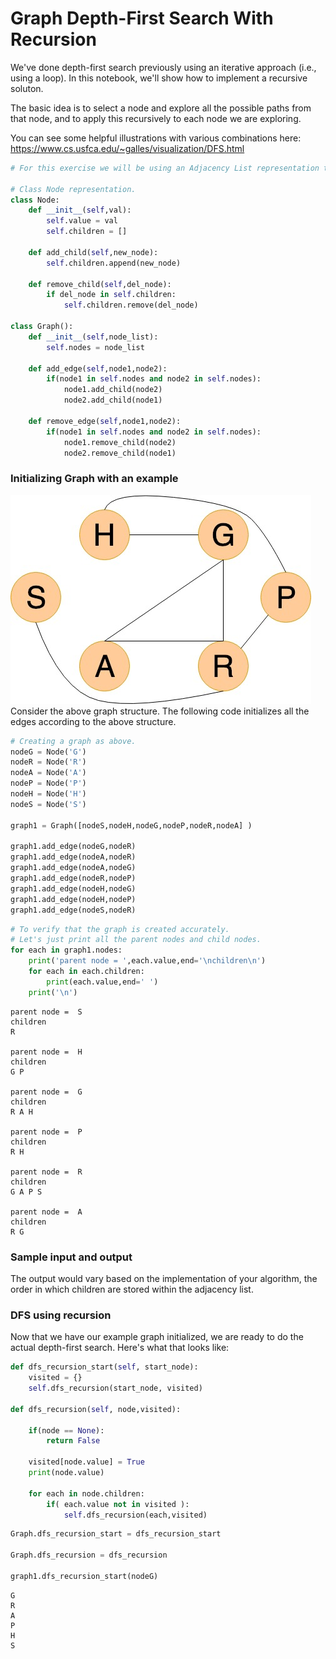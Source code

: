 
# Graph Depth-First Search With Recursion

We've done depth-first search previously using an iterative approach (i.e., using a loop). In this notebook, we'll show how to implement a recursive soluton.

The basic idea is to select a node and explore all the possible paths from that node, and to apply this recursively to each node we are exploring.

You can see some helpful illustrations with various combinations here: https://www.cs.usfca.edu/~galles/visualization/DFS.html


```python
# For this exercise we will be using an Adjacency List representation to store the graph.

# Class Node representation.
class Node:
    def __init__(self,val):
        self.value = val
        self.children = []
        
    def add_child(self,new_node):
        self.children.append(new_node)
    
    def remove_child(self,del_node):
        if del_node in self.children:
            self.children.remove(del_node)

class Graph():
    def __init__(self,node_list):
        self.nodes = node_list
        
    def add_edge(self,node1,node2):
        if(node1 in self.nodes and node2 in self.nodes):
            node1.add_child(node2)
            node2.add_child(node1)
            
    def remove_edge(self,node1,node2):
        if(node1 in self.nodes and node2 in self.nodes):
            node1.remove_child(node2)
            node2.remove_child(node1)
```

### Initializing Graph with an example

![title](assets/graphs.jpg)
Consider the above graph structure. The following code initializes all the edges according to the above structure.


```python
# Creating a graph as above.
nodeG = Node('G')
nodeR = Node('R')
nodeA = Node('A')
nodeP = Node('P')
nodeH = Node('H')
nodeS = Node('S')

graph1 = Graph([nodeS,nodeH,nodeG,nodeP,nodeR,nodeA] ) 

graph1.add_edge(nodeG,nodeR)
graph1.add_edge(nodeA,nodeR)
graph1.add_edge(nodeA,nodeG)
graph1.add_edge(nodeR,nodeP)
graph1.add_edge(nodeH,nodeG)
graph1.add_edge(nodeH,nodeP)
graph1.add_edge(nodeS,nodeR)
```


```python
# To verify that the graph is created accurately.
# Let's just print all the parent nodes and child nodes.
for each in graph1.nodes:
    print('parent node = ',each.value,end='\nchildren\n')
    for each in each.children:
        print(each.value,end=' ')
    print('\n')
```

    parent node =  S
    children
    R 
    
    parent node =  H
    children
    G P 
    
    parent node =  G
    children
    R A H 
    
    parent node =  P
    children
    R H 
    
    parent node =  R
    children
    G A P S 
    
    parent node =  A
    children
    R G 
    


### Sample input and output 

The output would vary based on the implementation of your algorithm, the order in which children are stored within the adjacency list.

### DFS using recursion
Now that we have our example graph initialized, we are ready to do the actual depth-first search. Here's what that looks like:


```python
def dfs_recursion_start(self, start_node):
    visited = {}
    self.dfs_recursion(start_node, visited)

def dfs_recursion(self, node,visited):
    
    if(node == None):
        return False
    
    visited[node.value] = True
    print(node.value)
    
    for each in node.children:
        if( each.value not in visited ):
            self.dfs_recursion(each,visited)
```


```python
Graph.dfs_recursion_start = dfs_recursion_start

Graph.dfs_recursion = dfs_recursion

graph1.dfs_recursion_start(nodeG)    
```

    G
    R
    A
    P
    H
    S



```python

```
